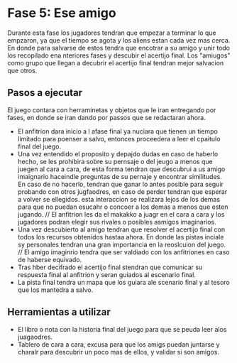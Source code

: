 # Fase 5: Ese amigo
Durante esta fase los jugadores tendran que empezar a terminar lo que empzaron, ya que el tiempo se agota y los aliens estan cada vez mas cerca. En donde para salvarse de estos tendra que encotrar a su amigo y unir todo los recopilado ena nteriores fases y descubir el acertijo final. Los "amiugos" como grupo que llegan a decubrir el acertijo final tendran mejor salvacion que otros.


## Pasos a ejecutar
El juego contara con herraminetas y objetos que le iran entregando por fases, en donde se iran dando por passos que se redactaran ahora.

- El anfitrion dara inicio a l afase final ya nuciara que tienen un tiempo limitado para poenser a salvo, entonces proceedera a leer el cpaitulo final del juego.
- Una vez entendido el proposito y depajdo dudas en caso de haberlo hecho, se les prohibira sobre su pernsaje o del jeugo a menos que juegen al cara a cara, de esta forma tendran que descubrui a us amigo imaignario haceindle preguntas de su pernaje y encontrar similitudes. En caso de no hacerlo, tendran que ganar lo antes posible para seguir probando con otros jugfaodres, en caso de perder tendran que esperar a volver se ellegidos. esta interaccion se realizara lejos de los demas para que no puedan esucahr o concoer a los demas a menos que esten jugando. // El anfitrion les da el makakko a juagr en el cara a cara y los jugadores podran elegir sus rivales o posibles asmigos imaginarios.
- Una vez descubierto al amigo tendran que resolver el acertijo final con todos los recursos obtenidos hastaa ahora. En donde las pistas inciale sy personales tendran una gran importancia en la reoslcuion del juego. // El amigo imaginrio tendra que ser valdiado con los anfitriones en caso de haberse equivado.
- Tras  hber decifrado el acertijo final stendran que comunicar su respuesta final al anfitrion y seran guiados al escenario final.
- La pista final tendra un mapa que los guiara ale scenario final y al tesoro que los mantedra a salvo.


## Herramientas a utilizar

- El libro o nota con la historia final del juego para que se peuda leer alos juagaodres.
- Tablero de cara a cara, excusa para que los amigs puedan juntarse y charalr para descubrir un poco mas de ellos, y validar si son amigos.
